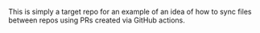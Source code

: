 This is simply a target repo for an example of an idea of how to sync files between repos using PRs created via GitHub actions.
